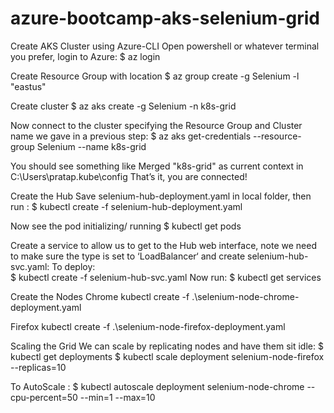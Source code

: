 # azure-bootcamp-aks-selenium-grid

Create AKS Cluster using Azure-CLI
Open powershell or whatever terminal you prefer, login to Azure: 
$ az login

Create Resource Group with location
$ az group create -g Selenium -l "eastus"

Create cluster
$ az aks create -g Selenium -n k8s-grid

Now connect to the cluster specifying the Resource Group and Cluster name we gave in a previous step:
$ az aks get-credentials --resource-group Selenium --name k8s-grid

You should see something like
Merged "k8s-grid" as current context in C:\Users\pratap\.kube\config
That’s it, you are connected!

Create the Hub
Save selenium-hub-deployment.yaml in local folder, then run :
$ kubectl create -f selenium-hub-deployment.yaml

Now see the pod initializing/ running
$ kubectl get pods 

Create a service to allow us to get to the Hub web interface, note we need to make sure the type is set to ‘LoadBalancer‘ and create selenium-hub-svc.yaml:
To deploy:  
$ kubectl create -f selenium-hub-svc.yaml
Now run:
$ kubectl get services

Create the Nodes
Chrome
kubectl create -f .\selenium-node-chrome-deployment.yaml 

Firefox
kubectl create -f .\selenium-node-firefox-deployment.yaml 

Scaling the Grid
We can scale by replicating nodes and have them sit idle:
$ kubectl get deployments
$ kubectl scale deployment selenium-node-firefox --replicas=10

To AutoScale :
$ kubectl autoscale deployment selenium-node-chrome --cpu-percent=50 --min=1 --max=10
